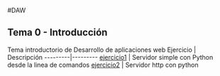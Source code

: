 #DAW

## Tema 0 - Introducción
Tema introductorio de Desarrollo de aplicaciones web
Ejercicio  |  Descripción 
---------|---------
[ejercicio1](/tema0/ejercicio1.md) | Servidor simple con Python desde la linea de comandos
[ejercicio2](/tema0/ejercicio2.md) | Servidor http con python
